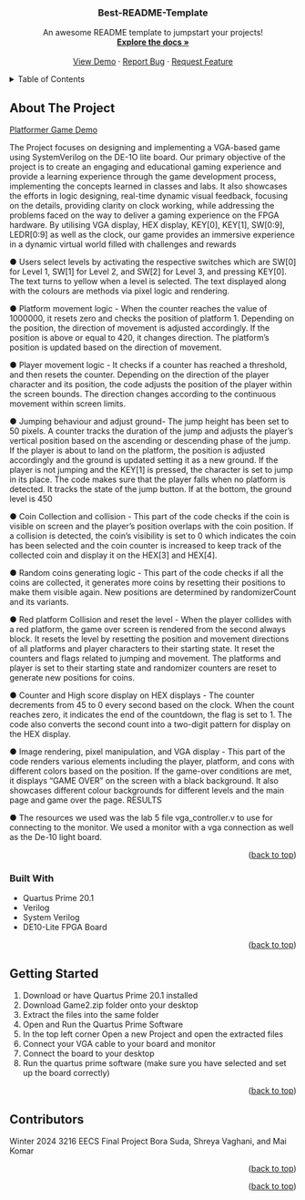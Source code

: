 
<a name="readme-top"></a>

<!-- PLATFORMER-->




  <h3 align="center">Best-README-Template</h3>

  <p align="center">
    An awesome README template to jumpstart your projects!
    <br />
    <a href="https://github.com/othneildrew/Best-README-Template"><strong>Explore the docs »</strong></a>
    <br />
    <br />
    <a href="https://github.com/othneildrew/Best-README-Template">View Demo</a>
    ·
    <a href="https://github.com/othneildrew/Best-README-Template/issues/new?labels=bug&template=bug-report---.md">Report Bug</a>
    ·
    <a href="https://github.com/othneildrew/Best-README-Template/issues/new?labels=enhancement&template=feature-request---.md">Request Feature</a>
  </p>
</div>



<!-- TABLE OF CONTENTS -->
<details>
  <summary>Table of Contents</summary>
  <ol>
    <li>
      <a href="#about-the-project">About The Project</a>
      <ul>
        <li><a href="#built-with">Built With</a></li>
      </ul>
    </li>
    <li>
      <a href="#getting-started">Getting Started</a>
    </li>
    ap</a></li>
    <li><a href="#contributors">Contributors</a></li>
    <li><a href="#acknowledgments">Acknowledgments</a></li>
  </ol>
</details>



<!-- ABOUT THE PROJECT -->
## About The Project

[Platformer Game Demo](https://www.youtube.com/watch?v=Vpm8Qu17pwo)

The Project focuses on designing and implementing a VGA-based
game using SystemVerilog on the DE-1O lite board. Our primary objective of the project is to
create an engaging and educational gaming experience and provide a learning experience
through the game development process, implementing the concepts learned in classes and
labs. It also showcases the efforts in logic designing, real-time dynamic visual feedback,
focusing on the details, providing clarity on clock working, while addressing the problems
faced on the way to deliver a gaming experience on the FPGA hardware. By utilising VGA
display, HEX display, KEY[0], KEY[1], SW[0:9], LEDR[0:9] as well as the clock, our game
provides an immersive experience in a dynamic virtual world filled with challenges and
rewards

●  Users select levels by activating the respective switches which are SW[0] for Level 1,
SW[1] for Level 2, and SW[2] for Level 3, and pressing KEY[0]. The text turns to
yellow when a level is selected. The text displayed along with the colours are methods
via pixel logic and rendering.

●  Platform movement logic - When the counter reaches the value of 1000000, it resets
zero and checks the position of platform 1. Depending on the position, the direction of
movement is adjusted accordingly. If the position is above or equal to 420, it changes
direction. The platform’s position is updated based on the direction of movement.

●  Player movement logic - It checks if a counter has reached a threshold, and then
resets the counter. Depending on the direction of the player character and its position,
the code adjusts the position of the player within the screen bounds. The direction
changes according to the continuous movement within screen limits.

●  Jumping behaviour and adjust ground- The jump height has been set to 50 pixels.
A counter tracks the duration of the jump and adjusts the player’s vertical position
based on the ascending or descending phase of the jump. If the player is about to land
on the platform, the position is adjusted accordingly and the ground is updated setting
it as a new ground. If the player is not jumping and the KEY[1] is pressed, the
character is set to jump in its place. The code makes sure that the player falls when no
platform is detected. It tracks the state of the jump button. If at the bottom, the ground
level is 450

●  Coin Collection and collision - This part of the code checks if the coin is visible on
screen and the player’s position overlaps with the coin position. If a collision is
detected, the coin’s visibility is set to 0 which indicates the coin has been selected and
the coin counter is increased to keep track of the collected coin and display it on the
HEX[3] and HEX[4].

●  Random coins generating logic - This part of the code checks if all the coins are
collected, it generates more coins by resetting their positions to make them visible
again. New positions are determined by randomizerCount and its variants.

●  Red platform Collision and reset the level - When the player collides with a red
platform, the game over screen is rendered from the second always block. It resets the
level by resetting the position and movement directions of all platforms and player
characters to their starting state. It reset the counters and flags related to jumping and
movement. The platforms and player is set to their starting state and randomizer
counters are reset to generate new positions for coins.

●  Counter and High score display on HEX displays - The counter decrements from
45 to 0 every second based on the clock. When the count reaches zero, it indicates the
end of the countdown, the flag is set to 1. The code also converts the second count
into a two-digit pattern for display on the HEX display.

●  Image rendering, pixel manipulation, and VGA display - This part of the code
renders various elements including the player, platform, and cons with different colors
based on the position. If the game-over conditions are met, it displays “GAME
OVER” on the screen with a black background. It also showcases different colour
backgrounds for different levels and the main page and game over the page.
RESULTS

●  The resources we used was the lab 5 file vga_controller.v to use for connecting to the
monitor. We used a monitor with a vga connection as well as the De-10 light board.

<p align="right">(<a href="#readme-top">back to top</a>)</p>



### Built With

* Quartus Prime 20.1
* Verilog
* System Verilog
* DE10-Lite FPGA Board


<p align="right">(<a href="#readme-top">back to top</a>)</p>



<!-- GETTING STARTED -->
## Getting Started

1. Download or have Quartus Prime 20.1 installed
2. Download Game2.zip folder onto your desktop
3. Extract the files into the same folder
4. Open and Run the Quartus Prime Software
5. In the top left corner Open a new Project and open the extracted files
6. Connect your VGA cable to your board and monitor
7. Connect the board to your desktop
8. Run the quartus prime software (make sure you have selected and set up the board correctly)




<p align="right">(<a href="#readme-top">back to top</a>)</p>





<!-- CONTRIBUTORS -->
## Contributors
Winter 2024 3216 EECS Final Project
Bora Suda, Shreya Vaghani, and Mai Komar
<p align="right">(<a href="#readme-top">back to top</a>)</p>







<p align="right">(<a href="#readme-top">back to top</a>)</p>




